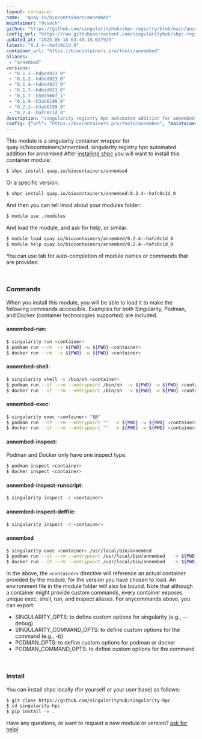 ```yaml
---
layout: container
name:  "quay.io/biocontainers/annembed"
maintainer: "@vsoch"
github: "https://github.com/singularityhub/shpc-registry/blob/main/quay.io/biocontainers/annembed/container.yaml"
config_url: "https://raw.githubusercontent.com/singularityhub/shpc-registry/main/quay.io/biocontainers/annembed/container.yaml"
updated_at: "2025-06-18 03:46:15.027929"
latest: "0.2.4--hafc0c1d_0"
container_url: "https://biocontainers.pro/tools/annembed"
aliases:
 - "annembed"
versions:
 - "0.1.1--hdbdd923_0"
 - "0.1.2--hdbdd923_0"
 - "0.1.4--hdbdd923_0"
 - "0.1.7--hdbdd923_0"
 - "0.1.7--h503566f_1"
 - "0.1.9--h3ab6199_0"
 - "0.2.2--h3ab6199_0"
 - "0.2.4--hafc0c1d_0"
description: "singularity registry hpc automated addition for annembed"
config: {"url": "https://biocontainers.pro/tools/annembed", "maintainer": "@vsoch", "description": "singularity registry hpc automated addition for annembed", "latest": {"0.2.4--hafc0c1d_0": "sha256:9a850bbb59c5d3f03022b9561dc24817070312f3a8b7ef8bff377f6a0310abb4"}, "tags": {"0.1.1--hdbdd923_0": "sha256:076f6e8d4dee428ac1a14e199fa64031735fca3b82e3366a5ea1bdcd4f7b929f", "0.1.2--hdbdd923_0": "sha256:35c900ef8a6e810d727a52c12ec21edda84c8e89c17633517990c9ac620cad2b", "0.1.4--hdbdd923_0": "sha256:d7caaaa5da81d9b5914d63030316d396d7260bd85969009c2ef6607c386479cf", "0.1.7--hdbdd923_0": "sha256:30b4285a24890b89b773c3e1bb021c67c6a17be2c2d34607e31724ececd104cd", "0.1.7--h503566f_1": "sha256:380bcfed8d6fe4f1f09d477cca7f874c03caed1997bcb9a6fcea79a0bc9296d6", "0.1.9--h3ab6199_0": "sha256:b2d83234af9d1b295b3d03cc3fd4ec5621a34ee86f5101feac99d4063f8cb5f1", "0.2.2--h3ab6199_0": "sha256:aaa581b26fe8b4265c2b86e5a9d2e80aac6fa51d467d916c18f13be521060df3", "0.2.4--hafc0c1d_0": "sha256:9a850bbb59c5d3f03022b9561dc24817070312f3a8b7ef8bff377f6a0310abb4"}, "docker": "quay.io/biocontainers/annembed", "aliases": {"annembed": "/usr/local/bin/annembed"}}
---
```


This module is a singularity container wrapper for quay.io/biocontainers/annembed.
singularity registry hpc automated addition for annembed
After [installing shpc](#install) you will want to install this container module:


```bash
$ shpc install quay.io/biocontainers/annembed
```

Or a specific version:

```bash
$ shpc install quay.io/biocontainers/annembed:0.2.4--hafc0c1d_0
```

And then you can tell lmod about your modules folder:

```bash
$ module use ./modules
```

And load the module, and ask for help, or similar.

```bash
$ module load quay.io/biocontainers/annembed/0.2.4--hafc0c1d_0
$ module help quay.io/biocontainers/annembed/0.2.4--hafc0c1d_0
```

You can use tab for auto-completion of module names or commands that are provided.

<br>

### Commands

When you install this module, you will be able to load it to make the following commands accessible.
Examples for both Singularity, Podman, and Docker (container technologies supported) are included.

#### annembed-run:

```bash
$ singularity run <container>
$ podman run --rm  -v ${PWD} -w ${PWD} <container>
$ docker run --rm  -v ${PWD} -w ${PWD} <container>
```

#### annembed-shell:

```bash
$ singularity shell -s /bin/sh <container>
$ podman run --it --rm --entrypoint /bin/sh  -v ${PWD} -w ${PWD} <container>
$ docker run --it --rm --entrypoint /bin/sh  -v ${PWD} -w ${PWD} <container>
```

#### annembed-exec:

```bash
$ singularity exec <container> "$@"
$ podman run --it --rm --entrypoint ""  -v ${PWD} -w ${PWD} <container> "$@"
$ docker run --it --rm --entrypoint ""  -v ${PWD} -w ${PWD} <container> "$@"
```

#### annembed-inspect:

Podman and Docker only have one inspect type.

```bash
$ podman inspect <container>
$ docker inspect <container>
```

#### annembed-inspect-runscript:

```bash
$ singularity inspect -r <container>
```

#### annembed-inspect-deffile:

```bash
$ singularity inspect -d <container>
```


#### annembed

```bash
$ singularity exec <container> /usr/local/bin/annembed
$ podman run --it --rm --entrypoint /usr/local/bin/annembed   -v ${PWD} -w ${PWD} <container> -c " $@"
$ docker run --it --rm --entrypoint /usr/local/bin/annembed   -v ${PWD} -w ${PWD} <container> -c " $@"
```



In the above, the `<container>` directive will reference an actual container provided
by the module, for the version you have chosen to load. An environment file in the
module folder will also be bound. Note that although a container
might provide custom commands, every container exposes unique exec, shell, run, and
inspect aliases. For anycommands above, you can export:

 - SINGULARITY_OPTS: to define custom options for singularity (e.g., --debug)
 - SINGULARITY_COMMAND_OPTS: to define custom options for the command (e.g., -b)
 - PODMAN_OPTS: to define custom options for podman or docker
 - PODMAN_COMMAND_OPTS: to define custom options for the command

<br>

### Install

You can install shpc locally (for yourself or your user base) as follows:

```bash
$ git clone https://github.com/singularityhub/singularity-hpc
$ cd singularity-hpc
$ pip install -e .
```

Have any questions, or want to request a new module or version? [ask for help!](https://github.com/singularityhub/singularity-hpc/issues)